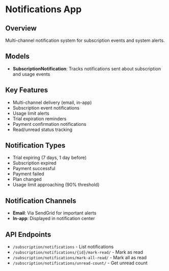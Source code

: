 # Notifications App

## Overview
Multi-channel notification system for subscription events and system alerts.

## Models
- **SubscriptionNotification**: Tracks notifications sent about subscription and usage events

## Key Features
- Multi-channel delivery (email, in-app)
- Subscription event notifications
- Usage limit alerts
- Trial expiration reminders
- Payment confirmation notifications
- Read/unread status tracking

## Notification Types
- Trial expiring (7 days, 1 day before)
- Subscription expired
- Payment successful
- Payment failed
- Plan changed
- Usage limit approaching (90% threshold)

## Notification Channels
- **Email**: Via SendGrid for important alerts
- **In-app**: Displayed in notification center

## API Endpoints
- `/subscription/notifications` - List notifications
- `/subscription/notifications/{id}/mark-read/` - Mark as read
- `/subscription/notifications/mark-all-read/` - Mark all as read
- `/subscription/notifications/unread-count/` - Get unread count
